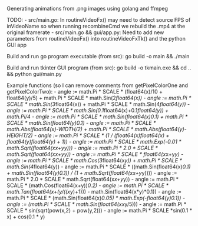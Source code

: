 Generating animations from .png images using golang and ffmpeg

TODO:
    - src/main.go: In routineVideoFx() may need to detect source FPS of inVideoName so when running recombineCmd we rebuild the .mp4 at the original framerate
    - src/main.go && gui/app.py: Need to add new parameters from routineVideoFx() into routineVideoFxTk() and the python GUI app 

Build and run go program executable (from src): go build -o main && ./main

Build and run tkinter GUI program (from src): go build -o tkmain.exe && cd .. && python gui/main.py 

Example functions (so I can remove comments from getPixelColorOne and getPixelColorTwo):
    - angle := math.Pi * SCALE * (float64(x)/10 + float64(y)/5) + math.Pi * SCALE * math.Sin(2*float64(x))
    - angle := math.Pi * SCALE * math.Sin(3*float64(x)) + math.Pi * SCALE * math.Sin(4*float64(y))
    - angle := math.Pi * SCALE * math.Sin(0.1*float64(x)+0.1*float64(y)) + math.Pi/4
    - angle := math.Pi * SCALE * math.Sin(float64(x)*0.1) + math.Pi * SCALE * math.Sin(float64(y)*0.1) 
    - angle := math.Pi * SCALE * math.Abs(float64(x)-WIDTH/2) + math.Pi * SCALE * math.Abs(float64(y)-HEIGHT/2)
    - angle := math.Pi * SCALE * (1 / (float64(x)*float64(x) + float64(y)*float64(y) + 1))
    - angle := math.Pi * SCALE * math.Exp(-0.01 * math.Sqrt(float64(x*x+y*y)))
    - angle := math.Pi * 2.0 * SCALE *  math.Sqrt(float64(x*x+y*y))
    - angle := math.Pi * SCALE * float64(x*x+y*y)
    - angle := math.Pi * SCALE * math.Cos(3*float64(x*y)) + math.Pi * SCALE * math.Sin(4*float64(y))
    - angle := math.Pi * SCALE * ((math.Sin(float64(x)*0.1) + math.Sin(float64(y)*0.1)) / (1 + math.Sqrt(float64(x*x+y*y))))
    - angle := math.Pi * 2.0 * SCALE * math.Sqrt(float64(x*x+y*y))
    - angle := math.Pi * SCALE * (math.Cos(float64(x+y))*0.2)
    - angle := math.Pi * SCALE * math.Tan(float64(x+(y/((x*y)+1))) - math.Sin(float64(x*y)*0.1))
    - angle := math.Pi * SCALE * (math.Sin(float64(x)*0.05) * math.Exp(-float64(y)*0.1))
    - angle := (math.Pi * SCALE * math.Sin(float64(x*x*y/5)))
    - angle := math.Pi * SCALE * sin(sqrt(pow(x,2) + pow(y,2)))
    - angle := math.Pi * SCALE *sin(0.1 * x) + cos(0.1 * y)
